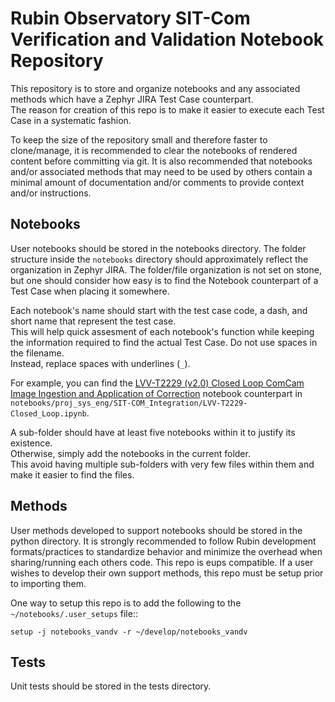 # Rubin Observatory SIT-Com Verification and Validation Notebook Repository
This repository is to store and organize notebooks and any associated methods which have a Zephyr JIRA Test Case counterpart.  
The reason for creation of this repo is to make it easier to execute each Test Case in a systematic fashion.  

To keep the size of the repository small and therefore faster to clone/manage, it is recommended to clear the notebooks of rendered content before committing via git.
It is also recommended that notebooks and/or associated methods that may need to be used by others contain a minimal amount of documentation and/or comments to provide context and/or instructions.


## Notebooks

User notebooks should be stored in the notebooks directory.
The folder structure inside the `notebooks` directory should approximately reflect the organization in Zephyr JIRA.
The folder/file organization is not set on stone, but one should consider how easy is to find the Notebook counterpart of a Test Case when placing it somewhere.  

Each notebook's name should start with the test case code, a dash, and short name that represent the test case.  
This will help quick assesment of each notebook's function while keeping the information required to find the actual Test Case.
Do not use spaces in the filename.  
Instead, replace spaces with underlines (`_`). 

For example, you can find the [LVV-T2229 (v2.0) Closed Loop ComCam Image Ingestion and Application of Correction] notebook counterpart in `notebooks/proj_sys_eng/SIT-COM_Integration/LVV-T2229-Closed_Loop.ipynb`.  

[LVV-T2229 (v2.0) Closed Loop ComCam Image Ingestion and Application of Correction]: https://jira.lsstcorp.org/secure/Tests.jspa#/testCase/LVV-T2229

A sub-folder should have at least five notebooks within it to justify its existence.  
Otherwise, simply add the notebooks in the current folder.  
This avoid having multiple sub-folders with very few files within them and make it easier to find the files.


## Methods

User methods developed to support notebooks should be stored in the python directory.
It is strongly recommended to follow Rubin development formats/practices to standardize behavior and minimize the overhead when sharing/running each others code.
This repo is eups compatible.
If a user wishes to develop their own support methods, this repo must be setup prior to importing them.

One way to setup this repo is to add the following to the ``~/notebooks/.user_setups`` file::

    setup -j notebooks_vandv -r ~/develop/notebooks_vandv


## Tests

Unit tests should be stored in the tests directory.
